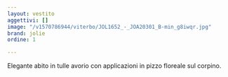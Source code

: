 ```yaml
---
layout: vestito
aggettivi: []
image: "/v1570786944/viterbo/JOL1652_-_JOA20301_B-min_g8iwqr.jpg"
brand: jolie
ordine: 1

---
```

Elegante abito in tulle avorio con applicazioni in pizzo floreale sul corpino.